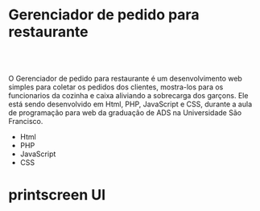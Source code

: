 # Gerenciador de pedido para restaurante

</br></br>

O Gerenciador de pedido para restaurante é um desenvolvimento web simples para coletar os pedidos dos clientes, mostra-los para os funcionarios da cozinha e caixa aliviando a sobrecarga dos garçons. Ele está sendo desenvolvido em Html, PHP, JavaScript e CSS, durante a aula de programação para web da graduação de ADS na Universidade São Francisco.

* Html
* PHP
* JavaScript
* CSS

# printscreen UI

